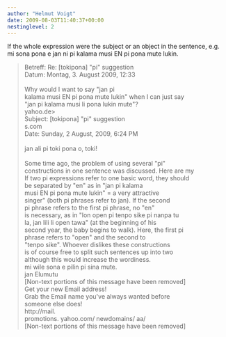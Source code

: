 ```yaml
---
author: "Helmut Voigt"
date: 2009-08-03T11:40:37+00:00
nestinglevel: 2
---
```

If the whole expression were the subject or an object in the sentence, e.g. mi sona pona e jan ni pi kalama musi EN pi pona mute lukin.  

> Betreff: Re: \[tokipona\] "pi" suggestion  
> Datum: Montag, 3. August 2009, 12:33  
>    
> Why would I want to say "jan pi  
> kalama musi EN pi pona mute lukin" when I can just say  
> "jan pi kalama musi li pona lukin mute"?  
> yahoo.de>  
> Subject: \[tokipona\] "pi" suggestion  
> s.com  
> Date: Sunday, 2 August, 2009, 6:24 PM  
>    
> jan ali pi toki pona o, toki!  
>    
> Some time ago, the problem of using several "pi"  
> constructions in one sentence was discussed. Here are my  
> If two pi expressions refer to one basic word, they should  
> be separated by "en" as in "jan pi kalama  
> musi EN pi pona mute lukin" = a very attractive  
> singer" (both pi phrases refer to jan). If the second  
> pi phrase refers to the first pi phrase, no "en"  
> is necessary, as in "lon open pi tenpo sike pi nanpa tu  
> la, jan lili li open tawa" (at the beginning of his  
> second year, the baby begins to walk). Here, the first pi  
> phrase refers to "open" and the second to  
> "tenpo sike". Whoever dislikes these constructions  
> is of course free to split such sentences up into two  
> although this would increase the wordiness.  
> mi wile sona e pilin pi sina mute.  
> jan Elumutu  
> \[Non-text portions of this message have been removed\]  
> Get your new Email address!  
> Grab the Email name you&#39;ve always wanted before  
> someone else does!  
> http://mail.  
> promotions. yahoo.com/ newdomains/ aa/  
> \[Non-text portions of this message have been removed\]  
>